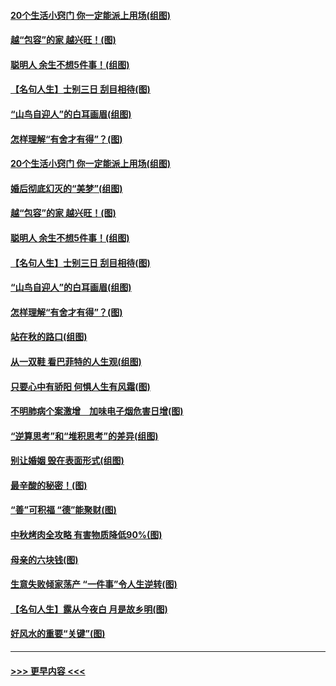 #### [20个生活小窍门 你一定能派上用场(组图)](../pages/p8/907510.md?t=09160955) 
#### [越“包容”的家 越兴旺！(图)](../pages/p8/907328.md?t=09160955) 
#### [聪明人 余生不想5件事！(组图)](../pages/p8/907364.md?t=09160955) 
#### [【名句人生】士别三日 刮目相待(图)](../pages/p8/906988.md?t=09160955) 
#### [“山鸟自迎人”的白耳画眉(组图)](../pages/p8/907332.md?t=09160955) 
#### [怎样理解“有舍才有得”？(图)](../pages/p8/906872.md?t=09160955) 
#### [20个生活小窍门 你一定能派上用场(组图)](../pages/p8/907510.md?t=09160955) 
#### [婚后彻底幻灭的“美梦”(组图)](../pages/p8/907500.md?t=09160955) 
#### [越“包容”的家 越兴旺！(图)](../pages/p8/907328.md?t=09160955) 
#### [聪明人 余生不想5件事！(组图)](../pages/p8/907364.md?t=09160955) 
#### [【名句人生】士别三日 刮目相待(图)](../pages/p8/906988.md?t=09160955) 
#### [“山鸟自迎人”的白耳画眉(组图)](../pages/p8/907332.md?t=09160955) 
#### [怎样理解“有舍才有得”？(图)](../pages/p8/906872.md?t=09160955) 
#### [站在秋的路口(组图)](../pages/p8/906914.md?t=09160955) 
#### [从一双鞋 看巴菲特的人生观(组图)](../pages/p8/907311.md?t=09160955) 
#### [只要心中有骄阳 何惧人生有风霜(图)](../pages/p8/907320.md?t=09160955) 
#### [不明肺病个案激增　加味电子烟危害日增(图)](../pages/p8/907307.md?t=09160955) 
#### [“逆算思考”和“堆积思考”的差异(组图)](../pages/p8/907229.md?t=09160955) 
#### [别让婚姻 毁在表面形式(组图)](../pages/p8/907118.md?t=09160955) 
#### [最辛酸的秘密！(图)](../pages/p8/906327.md?t=09160955) 
#### [“善”可积福 “德”能聚财(图)](../pages/p8/906906.md?t=09160955) 
#### [中秋烤肉全攻略 有害物质降低90%(图)](../pages/p8/907227.md?t=09160955) 
#### [母亲的六块钱(图)](../pages/p8/907107.md?t=09160955) 
#### [生意失败倾家荡产 “一件事”令人生逆转(图)](../pages/p8/907101.md?t=09160955) 
#### [【名句人生】露从今夜白 月是故乡明(图)](../pages/p8/906558.md?t=09160955) 
#### [好风水的重要“关键”(图)](../pages/p8/907087.md?t=09160955) 

----
#### [ >>> 更早内容 <<< ](../indexes/p8-earlier.md)
